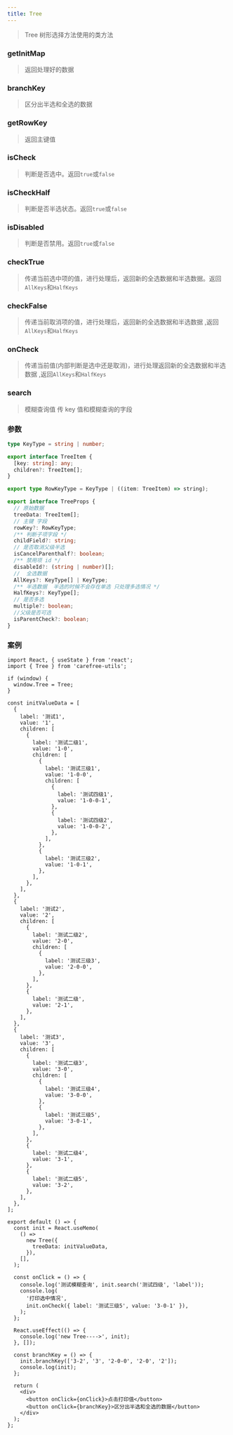 ```yaml
---
title: Tree
---
```


> Tree 树形选择方法使用的类方法

### getInitMap

> 返回处理好的数据

### branchKey

> 区分出半选和全选的数据

### getRowKey

> 返回主键值

### isCheck

> 判断是否选中。返回`true`或`false`

### isCheckHalf

> 判断是否半选状态。返回`true`或`false`

### isDisabled

> 判断是否禁用。返回`true`或`false`

### checkTrue

> 传递当前选中项的值，进行处理后，返回新的全选数据和半选数据。返回`AllKeys`和`HalfKeys`

### checkFalse

> 传递当前取消项的值，进行处理后，返回新的全选数据和半选数据 ,返回`AllKeys`和`HalfKeys`

### onCheck

> 传递当前值(内部判断是选中还是取消)，进行处理返回新的全选数据和半选数据 ,返回`AllKeys`和`HalfKeys`

### search

> 模糊查询值 传 key 值和模糊查询的字段

### 参数

```ts
type KeyType = string | number;

export interface TreeItem {
  [key: string]: any;
  children?: TreeItem[];
}

export type RowKeyType = KeyType | ((item: TreeItem) => string);

export interface TreeProps {
  // 原始数据
  treeData: TreeItem[];
  // 主键 字段
  rowKey?: RowKeyType;
  /** 判断子项字段 */
  childField?: string;
  // 是否取消父级半选
  isCancelParenthalf?: boolean;
  /** 禁用项 id */
  disableId?: (string | number)[];
  //  全选数据
  AllKeys?: KeyType[] | KeyType;
  /** 半选数据  半选的时候不会存在单选 只处理多选情况 */
  HalfKeys?: KeyType[];
  // 是否多选
  multiple?: boolean;
  //父级是否可选
  isParentCheck?: boolean;
}
```

### 案例

```tsx
import React, { useState } from 'react';
import { Tree } from 'carefree-utils';

if (window) {
  window.Tree = Tree;
}

const initValueData = [
  {
    label: '测试1',
    value: '1',
    children: [
      {
        label: '测试二级1',
        value: '1-0',
        children: [
          {
            label: '测试三级1',
            value: '1-0-0',
            children: [
              {
                label: '测试四级1',
                value: '1-0-0-1',
              },
              {
                label: '测试四级2',
                value: '1-0-0-2',
              },
            ],
          },
          {
            label: '测试三级2',
            value: '1-0-1',
          },
        ],
      },
    ],
  },
  {
    label: '测试2',
    value: '2',
    children: [
      {
        label: '测试二级2',
        value: '2-0',
        children: [
          {
            label: '测试三级3',
            value: '2-0-0',
          },
        ],
      },
      {
        label: '测试二级',
        value: '2-1',
      },
    ],
  },
  {
    label: '测试3',
    value: '3',
    children: [
      {
        label: '测试二级3',
        value: '3-0',
        children: [
          {
            label: '测试三级4',
            value: '3-0-0',
          },
          {
            label: '测试三级5',
            value: '3-0-1',
          },
        ],
      },
      {
        label: '测试二级4',
        value: '3-1',
      },
      {
        label: '测试二级5',
        value: '3-2',
      },
    ],
  },
];

export default () => {
  const init = React.useMemo(
    () =>
      new Tree({
        treeData: initValueData,
      }),
    [],
  );

  const onClick = () => {
    console.log('测试模糊查询', init.search('测试四级', 'label'));
    console.log(
      '打印选中情况',
      init.onCheck({ label: '测试三级5', value: '3-0-1' }),
    );
  };

  React.useEffect(() => {
    console.log('new Tree---->', init);
  }, []);

  const branchKey = () => {
    init.branchKey(['3-2', '3', '2-0-0', '2-0', '2']);
    console.log(init);
  };

  return (
    <div>
      <button onClick={onClick}>点击打印值</button>
      <button onClick={branchKey}>区分出半选和全选的数据</button>
    </div>
  );
};
```
